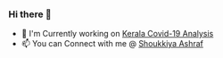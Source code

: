 ### Hi there 👋

- 🔭 I'm Currently working on <a href='https://github.com/ShoukkiyaAshraf/CovidData_by_Shaheen_Aug04' > Kerala Covid-19 Analysis </a>
- 📫 You can Connect with me @ <a href='https://shoukkiyaashraf.live/'> Shoukkiya Ashraf </a>
